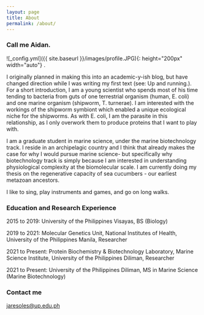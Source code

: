 ```yaml
---
layout: page
title: About
permalink: /about/
---
```

### Call me Aidan.

  ![_config.yml]({{ site.baseurl }}/images/profile.JPG){: height="200px" width="auto"} .

<p align="justify">
 
I originally planned in making this into an academic-y-ish blog, but have changed direction while I was writing my first text (see: Up and running.). For a short introduction, I am a young scientist who spends most of his time tending to bacteria from guts of one terrestrial organism (human, E. coli) and one marine organism (shipworm, T. turnerae). I am interested with the workings of the shipworm symbiont which enabled a unique ecological niche for the shipworms. As with E. coli,  I am the parasite in this relationship, as I only overwork them to produce proteins that I want to play with.

</p>
 
<p align="justify">
 
I am a graduate student in marine science, under the marine biotechnology track. I reside in an archipelagic country and I think that already makes the case for why I would pursue marine science- but specifically why biotechnology track is simply because I am interested in understanding physiological complexity at the biomolecular scale. I am currently doing my thesis on the regenerative capacity of sea cucumbers - our earliest metazoan ancestors.

</p>

<p align="justify">
 
I like to sing, play instruments and games, and go on long walks. 
 
</p>

### Education and Research Experience

<span class="bolded">2015 to 2019:</span> University of the Philippines Visayas, BS (Biology)
 
<span class="bolded">2019 to 2021:</span> Molecular Genetics Unit, National Institutes of Health, University of the Philippines Manila, Researcher
 
<span class="bolded">2021 to Present:</span> Protein Biochemistry & Biotechnology Laboratory, Marine Science Institute, University of the Philippines Diliman, Researcher
 
<span class="bolded">2021 to Present:</span> University of the Philippines Diliman, MS in Marine Science (Marine Biotechnology)
 
### Contact me

[jaresoles@up.edu.ph](mailto:jaresoles@up.edu.ph)
